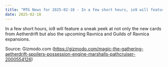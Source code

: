 ```yaml
---
title: "MTG News for 2025-02-18 - In a few short hours, io9 will feature a sneak pee..."
date: 2025-02-18
---
```


In a few short hours, io9 will feature a sneak peek at not only the new cards from Aetherdrift but also the upcoming Ravnica and Guilds of Ravnica expansions.

Source: Gizmodo.com (https://gizmodo.com/magic-the-gathering-aetherdrift-spoilers-possession-engine-marshalls-pathcruiser-2000554126)
